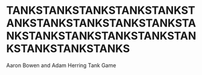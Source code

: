 # TANKSTANKSTANKSTANKSTANKSTANKSTANKSTANKSTANKSTANKSTANKSTANKSTANKSTANKSTANKSTANKSTANKSTANKSTANKS
Aaron Bowen and Adam Herring Tank Game
